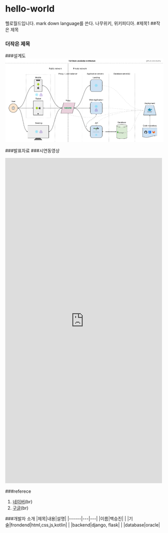 # hello-world
헬로월드입니다.
mark down language를 쓴다.
나무위키, 위키피디아.
#제목1
##작은 제목
### 더작은 제목


###설계도
<img src="architecture1.jpg">

###발표자료
###시연동영상
<iframe width="500" height="1035" src="https://www.youtube.com/embed/8DcrMJ4_7Uc?list=RD8DcrMJ4_7Uc" title="여름이니까 시원하고 청량한 노래로 기분 업☀️🌊 𝗦𝘂𝗺𝗺𝗲𝗿 𝗽𝗼𝗽" frameborder="0" allow="accelerometer; autoplay; clipboard-write; encrypted-media; gyroscope; picture-in-picture; web-share" referrerpolicy="strict-origin-when-cross-origin" allowfullscreen></iframe>

###referece
1. [네이버](https://www.naver.com)(br)
2. [구글](https://www.google.com)(br)

###개발자 소개
|제목|내용|설명|
|------|---|---|
|이름|백승진|   |
|기술|frondend|html,css,js,kotlin|
|   |backend|django, flask|
|   |database|oracle|
